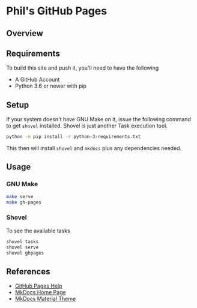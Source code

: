 # Phil's GitHub Pages

## Overview

## Requirements

To build this site and push it, you'll need to have the following

* A GitHub Account
* Python 3.6 or newer with pip

## Setup

If your system doesn't have GNU Make on it, issue the following command to get
`shovel` installed. Shovel is just another Task execution tool.

```bash
python -m pip install -r python-3-requirements.txt
```

This then will install `shovel` and `mkdocs` plus any dependencies needed.

## Usage

### GNU Make

```bash
make serve
make gh-pages
```

### Shovel

To see the available tasks

```bash
shovel tasks
shovel serve
shovel ghpages
```

## References

* [GitHub Pages Help](https://pages.github.com/)
* [MkDocs Home Page](https://www.mkdocs.org)
* [MkDocs Material Theme](https://squidfunk.github.io/mkdocs-material/)